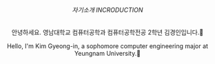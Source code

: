 <div align="center"> 
  <H6>자기소개 INCRODUCTION</H6>

안녕하세요. 영남대학교 컴퓨터공학과 컴퓨터공학전공 2학년 김경인입니다.👋

Hello, I'm Kim Gyeong-in, 
a sophomore computer engineering major at Yeungnam University.👋
</div>



<!--
**Gyeong-In-Kim/Gyeong-In-Kim** is a ✨ _special_ ✨ repository because its `README.md` (this file) appears on your GitHub profile.

Here are some ideas to get you started:

- 🔭 I’m currently working on ...
- 🌱 I’m currently learning ...
- 👯 I’m looking to collaborate on ...
- 🤔 I’m looking for help with ...
- 💬 Ask me about ...
- 📫 How to reach me: ...
- 😄 Pronouns: ...
- ⚡ Fun fact: ...
-->

